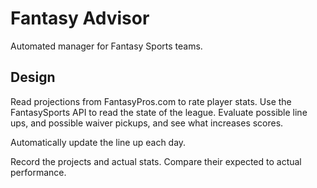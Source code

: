 # Fantasy Advisor

Automated manager for Fantasy Sports teams.

## Design

Read projections from FantasyPros.com to rate player stats. Use the FantasySports API to read the state of the league. Evaluate possible line ups, and possible waiver pickups, and see what increases scores.

Automatically update the line up each day.

Record the projects and actual stats. Compare their expected to actual performance.
